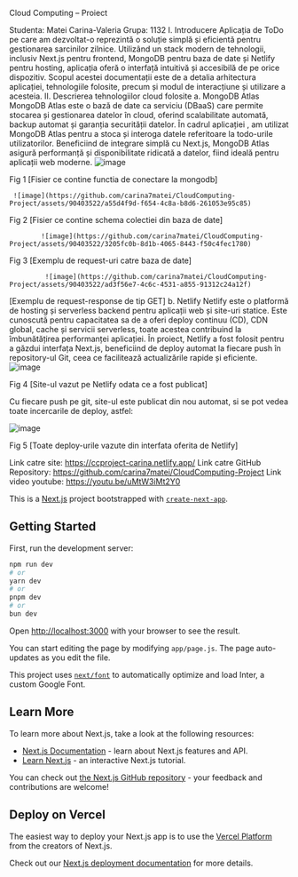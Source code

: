 
Cloud Computing – Proiect

Studenta: Matei Carina-Valeria
Grupa: 1132
I.	Introducere
Aplicația de ToDo pe care am dezvoltat-o reprezintă o soluție simplă și eficientă pentru gestionarea sarcinilor zilnice. Utilizând un stack modern de tehnologii, inclusiv Next.js pentru frontend, MongoDB pentru baza de date și Netlify pentru hosting, aplicația oferă o interfață intuitivă și accesibilă de pe orice dispozitiv. Scopul acestei documentații este de a detalia arhitectura aplicației, tehnologiile folosite, precum și modul de interacțiune și utilizare a acesteia.
II.	Descrierea tehnologiilor cloud folosite
a.	MongoDB Atlas
MongoDB Atlas este o bază de date ca serviciu (DBaaS) care permite stocarea și gestionarea datelor în cloud, oferind scalabilitate automată, backup automat și garanția securității datelor. În cadrul aplicației , am utilizat MongoDB Atlas pentru a stoca și interoga datele referitoare la todo-urile utilizatorilor. Beneficiind de integrare simplă cu Next.js, MongoDB Atlas asigură performanță și disponibilitate ridicată a datelor, fiind ideală pentru aplicații web moderne.
 ![image](https://github.com/carina7matei/CloudComputing-Project/assets/90403522/d8fdb12c-904f-4e46-b260-763ee06e3498)

Fig 1 [Fisier ce contine functia de conectare la mongodb]

     ![image](https://github.com/carina7matei/CloudComputing-Project/assets/90403522/a55d4f9d-f654-4c8a-b8d6-261053e95c85)
   
Fig 2 [Fisier ce contine schema colectiei din baza de date]

                     
            ![image](https://github.com/carina7matei/CloudComputing-Project/assets/90403522/3205fc0b-8d1b-4065-8443-f50c4fec1780)
                   

Fig 3 [Exemplu de request-uri catre baza de date]


             ![image](https://github.com/carina7matei/CloudComputing-Project/assets/90403522/ad3f56e7-4c6c-4531-a855-91312c24a12f)
            
[Exemplu de request-response de tip GET]
b.	Netlify
Netlify este o platformă de hosting și serverless backend pentru aplicații web și site-uri statice. Este cunoscută pentru capacitatea sa de a oferi deploy continuu (CD), CDN global, cache și servicii serverless, toate acestea contribuind la îmbunătățirea performanței aplicației. În proiect, Netlify a fost folosit pentru a găzdui interfața Next.js, beneficiind de deploy automat la fiecare push în repository-ul Git, ceea ce facilitează actualizările rapide și eficiente.
![image](https://github.com/carina7matei/CloudComputing-Project/assets/90403522/3259b0fa-42bb-4cce-81e3-fcbf845b7ab6)

 
Fig 4 [Site-ul vazut pe Netlify odata ce a fost publicat]

Cu fiecare push pe git, site-ul este publicat din nou automat, si se pot vedea toate incercarile de deploy, astfel:

 ![image](https://github.com/carina7matei/CloudComputing-Project/assets/90403522/564062fc-e557-4852-aa5e-a74e014adec0)

Fig 5 [Toate deploy-urile vazute din interfata oferita de Netlify]



Link catre site: https://ccproject-carina.netlify.app/
Link catre GitHub Repository: https://github.com/carina7matei/CloudComputing-Project
Link video youtube: https://youtu.be/uMtW3iMt2Y0





This is a [Next.js](https://nextjs.org/) project bootstrapped with [`create-next-app`](https://github.com/vercel/next.js/tree/canary/packages/create-next-app).

## Getting Started

First, run the development server:

```bash
npm run dev
# or
yarn dev
# or
pnpm dev
# or
bun dev
```

Open [http://localhost:3000](http://localhost:3000) with your browser to see the result.

You can start editing the page by modifying `app/page.js`. The page auto-updates as you edit the file.

This project uses [`next/font`](https://nextjs.org/docs/basic-features/font-optimization) to automatically optimize and load Inter, a custom Google Font.

## Learn More

To learn more about Next.js, take a look at the following resources:

- [Next.js Documentation](https://nextjs.org/docs) - learn about Next.js features and API.
- [Learn Next.js](https://nextjs.org/learn) - an interactive Next.js tutorial.

You can check out [the Next.js GitHub repository](https://github.com/vercel/next.js/) - your feedback and contributions are welcome!

## Deploy on Vercel

The easiest way to deploy your Next.js app is to use the [Vercel Platform](https://vercel.com/new?utm_medium=default-template&filter=next.js&utm_source=create-next-app&utm_campaign=create-next-app-readme) from the creators of Next.js.

Check out our [Next.js deployment documentation](https://nextjs.org/docs/deployment) for more details.
